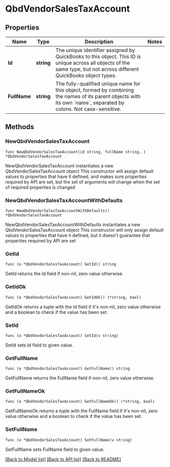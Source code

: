 # QbdVendorSalesTaxAccount

## Properties

Name | Type | Description | Notes
------------ | ------------- | ------------- | -------------
**Id** | **string** | The unique identifier assigned by QuickBooks to this object. This ID is unique across all objects of the same type, but not across different QuickBooks object types. | 
**FullName** | **string** | The fully-qualified unique name for this object, formed by combining the names of its parent objects with its own &#x60;name&#x60;, separated by colons. Not case-sensitive. | 

## Methods

### NewQbdVendorSalesTaxAccount

`func NewQbdVendorSalesTaxAccount(id string, fullName string, ) *QbdVendorSalesTaxAccount`

NewQbdVendorSalesTaxAccount instantiates a new QbdVendorSalesTaxAccount object
This constructor will assign default values to properties that have it defined,
and makes sure properties required by API are set, but the set of arguments
will change when the set of required properties is changed

### NewQbdVendorSalesTaxAccountWithDefaults

`func NewQbdVendorSalesTaxAccountWithDefaults() *QbdVendorSalesTaxAccount`

NewQbdVendorSalesTaxAccountWithDefaults instantiates a new QbdVendorSalesTaxAccount object
This constructor will only assign default values to properties that have it defined,
but it doesn't guarantee that properties required by API are set

### GetId

`func (o *QbdVendorSalesTaxAccount) GetId() string`

GetId returns the Id field if non-nil, zero value otherwise.

### GetIdOk

`func (o *QbdVendorSalesTaxAccount) GetIdOk() (*string, bool)`

GetIdOk returns a tuple with the Id field if it's non-nil, zero value otherwise
and a boolean to check if the value has been set.

### SetId

`func (o *QbdVendorSalesTaxAccount) SetId(v string)`

SetId sets Id field to given value.


### GetFullName

`func (o *QbdVendorSalesTaxAccount) GetFullName() string`

GetFullName returns the FullName field if non-nil, zero value otherwise.

### GetFullNameOk

`func (o *QbdVendorSalesTaxAccount) GetFullNameOk() (*string, bool)`

GetFullNameOk returns a tuple with the FullName field if it's non-nil, zero value otherwise
and a boolean to check if the value has been set.

### SetFullName

`func (o *QbdVendorSalesTaxAccount) SetFullName(v string)`

SetFullName sets FullName field to given value.



[[Back to Model list]](../README.md#documentation-for-models) [[Back to API list]](../README.md#documentation-for-api-endpoints) [[Back to README]](../README.md)


